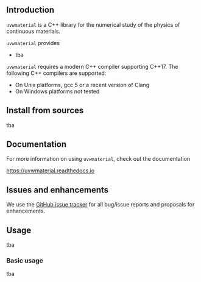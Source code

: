 ## Introduction

`uvwmaterial` is a C++ library for the numerical study of the physics of continuous materials.

`uvwmaterial` provides

- tba


`uvwmaterial` requires a modern C++ compiler supporting C++17. The following C++
compilers are supported:

- On Unix platforms, gcc 5 or a recent version of Clang
- On Windows platforms not tested

## Install from sources

tba

## Documentation

For more information on using `uvwmaterial`, check out the documentation

https://uvwmaterial.readthedocs.io

## Issues and enhancements

We use the [GitHub issue
tracker](https://github.com/petlenz/uvwmaterial/issues) for all bug/issue
reports and proposals for enhancements.

## Usage

tba

### Basic usage

tba
